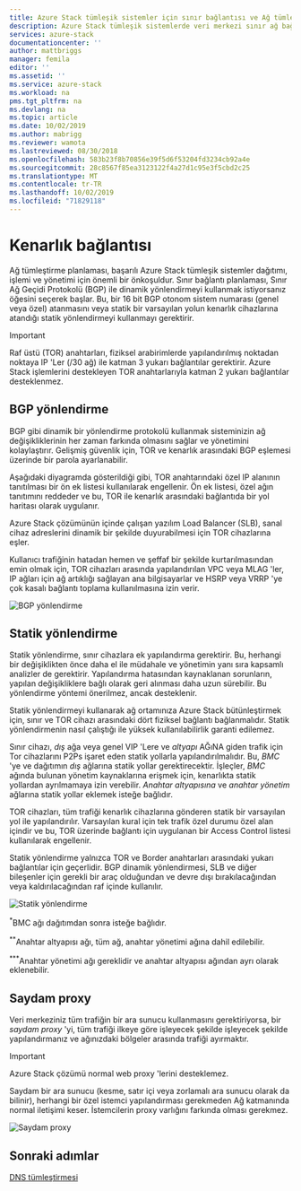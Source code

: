 ```yaml
---
title: Azure Stack tümleşik sistemler için sınır bağlantısı ve Ağ tümleştirmesi | Microsoft Docs
description: Azure Stack tümleşik sistemlerde veri merkezi sınır ağ bağlantısını nasıl planlayacağınızı öğrenin.
services: azure-stack
documentationcenter: ''
author: mattbriggs
manager: femila
editor: ''
ms.assetid: ''
ms.service: azure-stack
ms.workload: na
pms.tgt_pltfrm: na
ms.devlang: na
ms.topic: article
ms.date: 10/02/2019
ms.author: mabrigg
ms.reviewer: wamota
ms.lastreviewed: 08/30/2018
ms.openlocfilehash: 583b23f8b70856e39f5d6f53204fd3234cb92a4e
ms.sourcegitcommit: 28c8567f85ea3123122f4a27d1c95e3f5cbd2c25
ms.translationtype: MT
ms.contentlocale: tr-TR
ms.lasthandoff: 10/02/2019
ms.locfileid: "71829118"
---
```

# <a name="border-connectivity"></a>Kenarlık bağlantısı 
Ağ tümleştirme planlaması, başarılı Azure Stack tümleşik sistemler dağıtımı, işlemi ve yönetimi için önemli bir önkoşuldur. Sınır bağlantı planlaması, Sınır Ağ Geçidi Protokolü (BGP) ile dinamik yönlendirmeyi kullanmak istiyorsanız öğesini seçerek başlar. Bu, bir 16 bit BGP otonom sistem numarası (genel veya özel) atanmasını veya statik bir varsayılan yolun kenarlık cihazlarına atandığı statik yönlendirmeyi kullanmayı gerektirir.

> [!IMPORTANT]
> Raf üstü (TOR) anahtarları, fiziksel arabirimlerde yapılandırılmış noktadan noktaya IP 'Ler (/30 ağ) ile katman 3 yukarı bağlantılar gerektirir. Azure Stack işlemlerini destekleyen TOR anahtarlarıyla katman 2 yukarı bağlantılar desteklenmez.

## <a name="bgp-routing"></a>BGP yönlendirme
BGP gibi dinamik bir yönlendirme protokolü kullanmak sisteminizin ağ değişikliklerinin her zaman farkında olmasını sağlar ve yönetimini kolaylaştırır. Gelişmiş güvenlik için, TOR ve kenarlık arasındaki BGP eşlemesi üzerinde bir parola ayarlanabilir.

Aşağıdaki diyagramda gösterildiği gibi, TOR anahtarındaki özel IP alanının tanıtılması bir ön ek listesi kullanılarak engellenir. Ön ek listesi, özel ağın tanıtımını reddeder ve bu, TOR ile kenarlık arasındaki bağlantıda bir yol haritası olarak uygulanır.

Azure Stack çözümünün içinde çalışan yazılım Load Balancer (SLB), sanal cihaz adreslerini dinamik bir şekilde duyurabilmesi için TOR cihazlarına eşler.

Kullanıcı trafiğinin hatadan hemen ve şeffaf bir şekilde kurtarılmasından emin olmak için, TOR cihazları arasında yapılandırılan VPC veya MLAG 'ler, IP ağları için ağ artıklığı sağlayan ana bilgisayarlar ve HSRP veya VRRP 'ye çok kasalı bağlantı toplama kullanılmasına izin verir.

![BGP yönlendirme](media/azure-stack-border-connectivity/bgp-routing.png)

## <a name="static-routing"></a>Statik yönlendirme
Statik yönlendirme, sınır cihazlara ek yapılandırma gerektirir. Bu, herhangi bir değişiklikten önce daha el ile müdahale ve yönetimin yanı sıra kapsamlı analizler de gerektirir. Yapılandırma hatasından kaynaklanan sorunların, yapılan değişikliklere bağlı olarak geri alınması daha uzun sürebilir. Bu yönlendirme yöntemi önerilmez, ancak desteklenir.

Statik yönlendirmeyi kullanarak ağ ortamınıza Azure Stack bütünleştirmek için, sınır ve TOR cihazı arasındaki dört fiziksel bağlantı bağlanmalıdır. Statik yönlendirmenin nasıl çalıştığı ile yüksek kullanılabilirlik garanti edilemez.

Sınır cihazı, *dış* ağa veya genel VIP 'Lere ve *altyapı* AĞıNA giden trafik için Tor cihazlarını P2Ps işaret eden statik yollarla yapılandırılmalıdır. Bu, *BMC* 'ye ve dağıtımın *dış* ağlarına statik yollar gerektirecektir. İşleçler, *BMC* ağında bulunan yönetim kaynaklarına erişmek için, kenarlıkta statik yollardan ayrılmamaya izin verebilir. *Anahtar altyapısına* ve *anahtar yönetim* ağlarına statik yollar eklemek isteğe bağlıdır.

TOR cihazları, tüm trafiği kenarlık cihazlarına gönderen statik bir varsayılan yol ile yapılandırılır. Varsayılan kural için tek trafik özel durumu özel alan içindir ve bu, TOR üzerinde bağlantı için uygulanan bir Access Control listesi kullanılarak engellenir.

Statik yönlendirme yalnızca TOR ve Border anahtarları arasındaki yukarı bağlantılar için geçerlidir. BGP dinamik yönlendirmesi, SLB ve diğer bileşenler için gerekli bir araç olduğundan ve devre dışı bırakılacağından veya kaldırılacağından raf içinde kullanılır.

![Statik yönlendirme](media/azure-stack-border-connectivity/static-routing.png)

<sup>\*</sup>BMC ağı dağıtımdan sonra isteğe bağlıdır.

<sup>\*\*</sup>Anahtar altyapısı ağı, tüm ağ, anahtar yönetimi ağına dahil edilebilir.

<sup>\*\*\*</sup>Anahtar yönetimi ağı gereklidir ve anahtar altyapısı ağından ayrı olarak eklenebilir.

## <a name="transparent-proxy"></a>Saydam proxy
Veri merkeziniz tüm trafiğin bir ara sunucu kullanmasını gerektiriyorsa, bir *saydam proxy* 'yi, tüm trafiği ilkeye göre işleyecek şekilde işleyecek şekilde yapılandırmanız ve ağınızdaki bölgeler arasında trafiği ayırmaktır.

> [!IMPORTANT]
> Azure Stack çözümü normal web proxy 'lerini desteklemez.  

Saydam bir ara sunucu (kesme, satır içi veya zorlamalı ara sunucu olarak da bilinir), herhangi bir özel istemci yapılandırması gerekmeden Ağ katmanında normal iletişimi keser. İstemcilerin proxy varlığını farkında olması gerekmez.

![Saydam proxy](media/azure-stack-border-connectivity/transparent-proxy.png)

## <a name="next-steps"></a>Sonraki adımlar
[DNS tümleştirmesi](azure-stack-integrate-dns.md)
